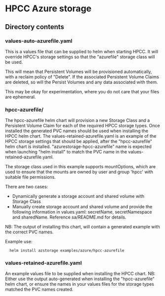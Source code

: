 # HPCC Azure storage

## Directory contents

### values-auto-azurefile.yaml

This is a values file that can be supplied to helm when starting HPCC.
It will override HPCC's storage settings so that the "azurefile"
storage class will be used.

This will mean that Persistent Volumes will be provisioned automatically, with a reclaim policy of "Delete".
If the associated Persistent Volume Claims are deleted, so will the Persist Volumes and any data associated with them.

This may be okay for experimentation, where you do not care that your files are ephemeral. 

### hpcc-azurefile/

The hpcc-azurefile helm chart will provision a new Storage Class and a Persistent Volume Claim for each of the required HPCC storage types.
Once installed the generated PVC names should be used when installing the HPCC helm chart.
The values-retained-azurefile.yaml is an example of the HPCC storage settings that should be applied, after the "hpcc-azurefile" helm chart is installed. "azurestorage-hpcc-azurefile" name is expected when launching "helm install" to match the PVC name in the values-retained-azurefile.yaml.

The storage class used in this example supports mountOptions, which are used to ensure that the mounts are owned by user and group 'hpcc' with suitable file permissions.

There are two cases:
- Dynamically generate a storage account and shared volume with Storage Class
- Manually create storage account and shared volume and provide the following information in values.yaml: secretName, secretNamespace and sharedName. Reference sa/README.md for details.

NB: The output of installing this chart, will contain a generated example with the correct PVC names.

Example use:
```console
  helm install azstorage examples/azure/hpcc-azurefile
```

### values-retained-azurefile.yaml

An example values file to be supplied when installing the HPCC chart.
NB: Either use the output auto-generated when installing the "hpcc-azurefile" helm chart, or ensure the names in your values files for the storage types matched the PVC names created.

